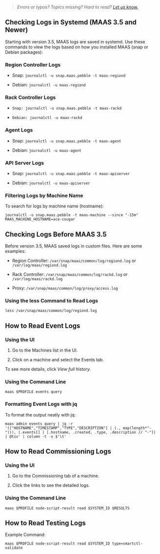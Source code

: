 > *Errors or typos? Topics missing? Hard to read? <a href="https://docs.google.com/forms/d/e/1FAIpQLScIt3ffetkaKW3gDv6FDk7CfUTNYP_HGmqQotSTtj2htKkVBw/viewform?usp=pp_url&entry.1739714854=https://maas.io/docs/logging-and-auditing" target = "_blank">Let us know.</a>*

## Checking Logs in Systemd (MAAS 3.5 and Newer)

Starting with version 3.5, MAAS logs are saved in systemd. Use these commands to view the logs based on how you installed MAAS (snap or Debian packages):

### Region Controller Logs

 - Snap: `journalctl -u snap.maas.pebble -t maas-regiond`

 - Debian: `journalctl -u maas-regiond`

### Rack Controller Logs

 - `Snap: journalctl -u snap.maas.pebble -t maas-rackd`

 - `Debian: journalctl -u maas-rackd`

### Agent Logs

 - Snap: `journalctl -u snap.maas.pebble -t maas-agent`

 - Debian: `journalctl -u maas-agent`

### API Server Logs

 - Snap: `journalctl -u snap.maas.pebble -t maas-apiserver`

 - Debian: `journalctl -u maas-apiserver`

### Filtering Logs by Machine Name

To search for logs by machine name (hostname):

```
journalctl -u snap.maas.pebble -t maas-machine --since "-15m" MAAS_MACHINE_HOSTNAME=ace-cougar
```

## Checking Logs Before MAAS 3.5

Before version 3.5, MAAS saved logs in custom files. Here are some examples:

 - Region Controller: `/var/snap/maas/common/log/regiond.log` or `/var/log/maas/regiond.log`

 - Rack Controller: `/var/snap/maas/common/log/rackd.log` or `/var/log/maas/rackd.log`

 - Proxy: `/var/snap/maas/common/log/proxy/access.log`

### Using the less Command to Read Logs

```
less /var/snap/maas/common/log/regiond.log
```

## How to Read Event Logs

### Using the UI

 1. Go to the Machines list in the UI.

 2. Click on a machine and select the Events tab.

To see more details, click *View full history*.

### Using the Command Line

```
maas $PROFILE events query
```

### Formatting Event Logs with jq

To format the output neatly with jq:

```
maas admin events query | jq -r '(["HOSTNAME","TIMESTAMP","TYPE","DESCRIPTION"] | (., map(length*"-"))), (.events[] | [.hostname, .created, .type, .description // "-"]) | @tsv' | column -t -s $'\t'
```

## How to Read Commissioning Logs

### Using the UI

 1. Go to the Commissioning tab of a machine.

 2. Click the links to see the detailed logs.

### Using the Command Line

```
maas $PROFILE node-script-result read $SYSTEM_ID $RESULTS
```

## How to Read Testing Logs

Example Command:

```
maas $PROFILE node-script-result read $SYSTEM_ID type=smartctl-validate
```